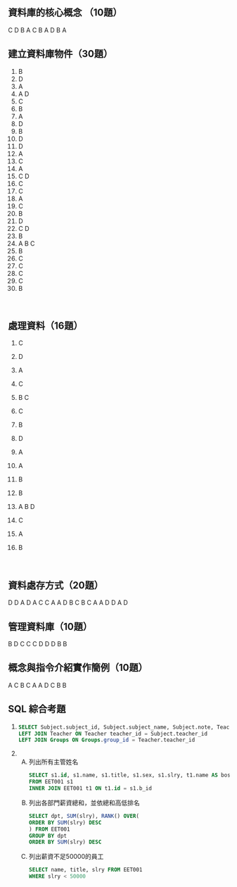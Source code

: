## 資料庫的核心概念 （10題）
C D B A C B A D B A

## 建立資料庫物件（30題）
1. B
2. D
3. A
4. A D
5. C
6. B
7. A
8. D
9. B
10. D
11. D
12. A
13. C
14. A
15. C D
16. C
17. C
18. A
19. C
20. B
21. D
22. C D
23. B
24. A B C
25. B
26. C
27. C
28. C
29. C
30. B
<br>

## 處理資料（16題）
1. C
<p>

2. D
<p>

3. A
<p>

4. C
<p>

5. B C
<p>

6. C
<p>

7. B
<p>

8. D
<p>

9. A
<p>

10. A
<p>

11. B
<p>

12. B
<p>

13. A B D
<p>

14. C
<p>

15. A
<p>

16. B
<br>

## 資料處存方式（20題）
D D A D A C C A A D B C B C A A D D A D

## 管理資料庫（10題）
B D C C C D D D B B

## 概念與指令介紹實作簡例（10題）
A C B C A A D C B B

## SQL 綜合考題
1. 
    ```sql
    SELECT Subject.subject_id, Subject.subject_name, Subject.note, Teacher teacher__name, Groups.group__name FROM Subject 
    LEFT JOIN Teacher ON Teacher teacher_id = Subject.teacher_id 
    LEFT JOIN Groups ON Groups.group_id = Teacher.teacher_id
    ```
2.  
    <ol type="A">
    <li>列出所有主管姓名</li>

    ```sql
    SELECT s1.id, s1.name, s1.title, s1.sex, s1.slry, t1.name AS bossName 
    FROM EET001 s1
    INNER JOIN EET001 t1 ON t1.id = s1.b_id
    ```

    <li>列出各部門薪資總和，並依總和高低排名</li>
    
    ```sql
    SELECT dpt, SUM(slry), RANK() OVER(
    ORDER BY SUM(slry) DESC
    ) FROM EET001
    GROUP BY dpt
    ORDER BY SUM(slry) DESC
    ```

    <li>列出薪資不足50000的員工</li>
    
    ```sql
    SELECT name, title, slry FROM EET001
    WHERE slry < 50000
    ```


    </ol>